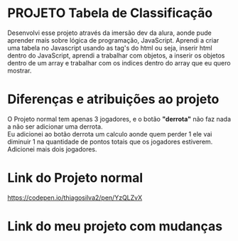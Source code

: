 # PROJETO Tabela de Classificação 

Desenvolvi esse projeto através da imersão dev da alura, aonde pude aprender mais sobre lógica de programação, JavaScript. Aprendi a criar uma tabela no Javascript usando as tag's do html ou seja, inserir html dentro do JavaScript, aprendi a trabalhar com objetos, a inserir os objetos dentro de um array e trabalhar com os indices dentro do array que eu quero mostrar.

# Diferenças e atribuições ao projeto
O Projeto normal tem apenas 3 jogadores, e o botão **"derrota"** não faz nada a não ser adicionar uma derrota.  
Eu adicionei ao botão derrota um calculo aonde quem perder 1 ele vai diminuir 1 na quantidade de pontos totais que os jogadores estiverem. Adicionei mais dois jogadores.

# Link do Projeto normal
https://codepen.io/thiagosilva2/pen/YzQLZvX

# Link do meu projeto com mudanças
